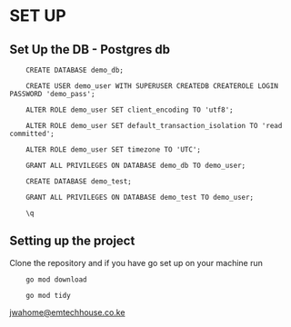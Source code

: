 # SET UP

## Set Up the DB - Postgres db

        CREATE DATABASE demo_db;

        CREATE USER demo_user WITH SUPERUSER CREATEDB CREATEROLE LOGIN PASSWORD 'demo_pass';

        ALTER ROLE demo_user SET client_encoding TO 'utf8';

        ALTER ROLE demo_user SET default_transaction_isolation TO 'read committed';

        ALTER ROLE demo_user SET timezone TO 'UTC';

        GRANT ALL PRIVILEGES ON DATABASE demo_db TO demo_user;

        CREATE DATABASE demo_test;

        GRANT ALL PRIVILEGES ON DATABASE demo_test TO demo_user;

        \q

## Setting up the project

Clone the repository and if you have go set up on your machine run

        go mod download

        go mod tidy

jwahome@emtechhouse.co.ke
